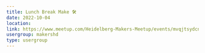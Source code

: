 ```yaml
---
title: Lunch Break Make 🛠️
date: 2022-10-04
location: 
link: https://www.meetup.com/Heidelberg-Makers-Meetup/events/mvqjtsydcnbgb/
usergroup: makershd
type: usergroup
---
```

